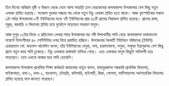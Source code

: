 তিন দিনের অবিরাম বৃষ্টি ও উজান থেকে নেমে আসা পাহাড়ি ঢলে নেত্রকোনার কলমাকান্দা উপজেলার বেশ কিছু নতুন এলাকা প্লাবিত হয়েছে। গতকাল বুধবার সন্ধ্যার পর থেকে নতুন নিচু এলাকা প্লাবিত হতে থাকে। আজ বৃহস্পতিবার সকাল ৯টা পর্যন্ত উপজেলার ৮টি ইউনিয়নের মধ্যে ৭টি ইউনিয়নের প্রায় ৪২টি গ্রামের নিম্নাঞ্চল প্লাবিত হয়েছে। গ্রামের রাস্তা, পুকুর, ঘরবাড়ি ও বিদ্যালয় প্লাবিত হয়ে দুর্ভোগে পড়েছেন সাধারণ মানুষ।

আজ দুপুর ১২টার দিকে এ প্রতিবেদন লেখার সময় উপজেলার বড় নদী উব্দাখালীর পানি বেড়ে কলমাকান্দা ডাকবাংলো পয়েন্টে বিপৎসীমার ৪৮ সেন্টিমিটার ওপর দিয়ে প্রবাহিত হচ্ছিল। উপজেলার কৈলাটি ইউনিয়ন পরিষদের (ইউপি) চেয়ারম্যান মো. জয়নাল আবেদিন বলেন, তাঁর ইউনিয়নের বেনুয়া, খলা, চারালকোনা, সনুড়া, সাকুয়া ইন্দ্রপুরসহ বেশ কিছু গ্রামে নতুন করে পানি ঢুকেছে। নিচু এলাকায় রাস্তাঘাট তলিয়ে গেছে। এতে এলাকার মানুষ কিছুটা পানিবন্দী হয়ে পড়েছেন। তবে এখনো থাকার ঘরে পানি ঢোকেনি।

কলমাকান্দা উপজেলা প্রাথমিক শিক্ষা কর্মকর্তা জাহানারা খাতুন বলেন, বাহাদুরকান্দা সরকারি প্রাথমিক বিদ্যালয়, মাইজপাড়া, খলা-১, খলা-২, বড়খাপন, চৌহাট্টা, বাউসারি, হাইলাটি, রিকা, পোগলা, ভাটিপাড়াসহ অর্ধশতাধিক বিদ্যালয় প্লাবিত হয়েছে বলে জানতে পরেছেন।
